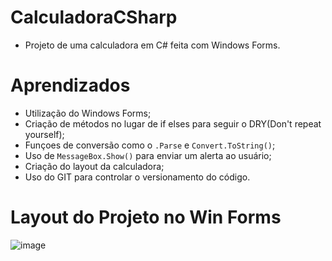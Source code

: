 # CalculadoraCSharp

* Projeto de uma calculadora em C# feita com Windows Forms.

# Aprendizados
 * Utilização do Windows Forms;
 * Criação de métodos no lugar de if elses para seguir o DRY(Don't repeat yourself);
 * Funçoes de conversão como o `.Parse` e `Convert.ToString()`;
 * Uso de `MessageBox.Show()` para enviar um alerta ao usuário;
 * Criação do layout da calculadora;
 * Uso do GIT para controlar o versionamento do código.

# Layout do Projeto no Win Forms

![image](https://github.com/DiasMath/CalculadoraCSharp/assets/92406256/7743edff-352b-4c8d-9969-fb6cd5909529)

